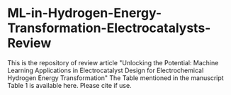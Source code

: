 # ML-in-Hydrogen-Energy-Transformation-Electrocatalysts-Review
This is the repository of review article "Unlocking the Potential: Machine Learning Applications in Electrocatalyst Design for Electrochemical Hydrogen Energy Transformation"
The Table mentioned in the manuscript Table 1 is available here.
Please cite if use.

